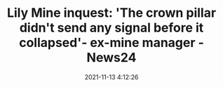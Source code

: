 ---
"title": "Lily Mine inquest: 'The crown pillar didn't send any signal before it collapsed'- ex-mine manager - News24"
"date": "2021-11-13 4:12:26"
"feed_name": "GOOGLENEWSMINING"
"feed_website": "https://news.google.com/search?q=mining%2Bincident&hl=en-US&gl=US&ceid=US:en"
"feed_rss": "https://news.google.com/rss/search?q=mining%2Bincident&hl=en-US&gl=US&ceid=US:en"
"link": "https://www.news24.com/news24/southafrica/news/lily-mine-inquest-the-crown-pillar-didnt-send-any-signal-before-it-collapsed-ex-mine-manager-20211113"
"source": "{'href': 'https://www.news24.com', 'title': 'News24'}"
"file": "_posts/2021-1-1-60c05b674ad4b3c1c530fde1d0d542298d000659.md"
"accident": "0"
"drilling": "0"
"dead": "0"
"injured": "0"
"arrested": "0"
"place": "unknown place"
"where": "unknown site"
"causes": "unknown"
"place_uri": "unknown place"
---